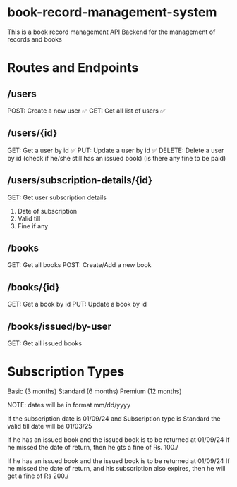 # book-record-management-system

This is a book record management API Backend for the management of records and books

# Routes and Endpoints

## /users

POST: Create a new user ✅
GET: Get all list of users ✅

## /users/{id}

GET: Get a user by id ✅
PUT: Update a user by id ✅
DELETE: Delete a user by id (check if he/she still has an issued book) (is there any fine to be paid)

## /users/subscription-details/{id}

GET: Get user subscription details

1. Date of subscription
2. Valid till
3. Fine if any

## /books

GET: Get all books
POST: Create/Add a new book

## /books/{id}

GET: Get a book by id
PUT: Update a book by id

## /books/issued/by-user

GET: Get all issued books

# Subscription Types

Basic (3 months)
Standard (6 months)
Premium (12 months)

NOTE: dates will be in format mm/dd/yyyy

If the subscription date is 01/09/24
and Subscription type is Standard
the valid till date will be 01/03/25

If he has an issued book and the issued book is to be returned at 01/09/24
If he missed the date of return, then he gts a fine of Rs. 100./

If he has an issued book and the issued book is to be returned at 01/09/24
If he missed the date of return, and his subscription also expires, then he will get a fine of Rs 200./
